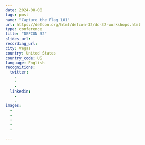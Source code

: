 ```yaml
---
date: 2024-08-08
tags: post
name: "Capture the Flag 101"
url: https://defcon.org/html/defcon-32/dc-32-workshops.html
type: conference
title: "DEFCON 32"
slides_url:
recording_url: 
city: Vegas
country: United States
country_code: US
language: English
recognitions:
  twitter:
    - 
    - 
    - 
  linkedin:
    - 
    - 
images:
  - 
  - 
  - 
  - 
  - 

---
```

